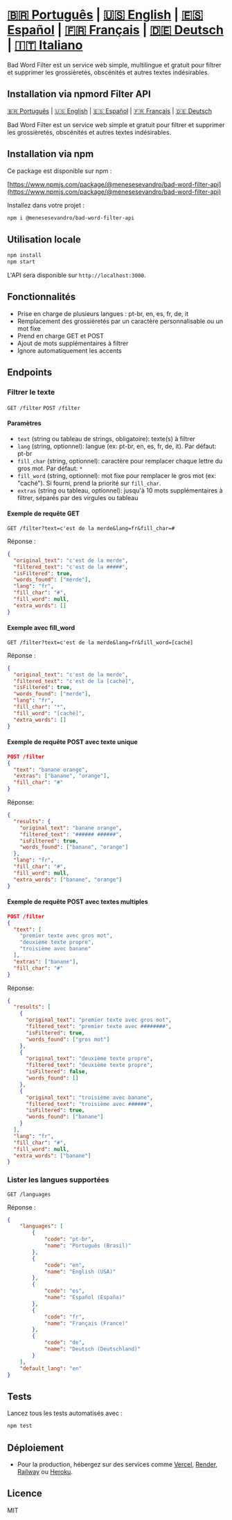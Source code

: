 # [🇧🇷 Português](README.md) | [🇺🇸 English](README.en.md) | [🇪🇸 Español](README.es.md) | [🇫🇷 Français](README.fr.md) | [🇩🇪 Deutsch](README.de.md) | [🇮🇹 Italiano](README.it.md)

Bad Word Filter est un service web simple, multilingue et gratuit pour filtrer et supprimer les grossièretés, obscénités et autres textes indésirables.

## Installation via npmord Filter API

[🇧🇷 Português](README.pt.md) | [🇺🇸 English](README.md) | [🇪🇸 Español](README.es.md) | [🇫🇷 Français](README.fr.md) | [🇩🇪 Deutsch](README.de.md)

Bad Word Filter est un service web simple et gratuit pour filtrer et supprimer les grossièretés, obscénités et autres textes indésirables.

## Installation via npm

Ce package est disponible sur npm :

[https://www.npmjs.com/package/@menesesevandro/bad-word-filter-api](https://www.npmjs.com/package/@menesesevandro/bad-word-filter-api)

Installez dans votre projet :
```bash
npm i @menesesevandro/bad-word-filter-api
```

## Utilisation locale

```bash
npm install
npm start
```
L'API sera disponible sur `http://localhost:3000`.

## Fonctionnalités
- Prise en charge de plusieurs langues : pt-br, en, es, fr, de, it
- Remplacement des grossièretés par un caractère personnalisable ou un mot fixe
- Prend en charge GET et POST
- Ajout de mots supplémentaires à filtrer
- Ignore automatiquement les accents

## Endpoints

### Filtrer le texte
`GET /filter`
`POST /filter`

#### Paramètres
- `text` (string ou tableau de strings, obligatoire): texte(s) à filtrer
- `lang` (string, optionnel): langue (ex: pt-br, en, es, fr, de, it). Par défaut: pt-br
- `fill_char` (string, optionnel): caractère pour remplacer chaque lettre du gros mot. Par défaut: `*`
- `fill_word` (string, optionnel): mot fixe pour remplacer le gros mot (ex: "caché"). Si fourni, prend la priorité sur `fill_char`.
- `extras` (string ou tableau, optionnel): jusqu'à 10 mots supplémentaires à filtrer, séparés par des virgules ou tableau

#### Exemple de requête GET
```
GET /filter?text=c'est de la merde&lang=fr&fill_char=#
```
Réponse :
```json
{
  "original_text": "c'est de la merde",
  "filtered_text": "c'est de la #####",
  "isFiltered": true,
  "words_found": ["merde"],
  "lang": "fr",
  "fill_char": "#",
  "fill_word": null,
  "extra_words": []
}
```

#### Exemple avec fill_word
```
GET /filter?text=c'est de la merde&lang=fr&fill_word=[caché]
```
Réponse :
```json
{
  "original_text": "c'est de la merde",
  "filtered_text": "c'est de la [caché]",
  "isFiltered": true,
  "words_found": ["merde"],
  "lang": "fr",
  "fill_char": "*",
  "fill_word": "[caché]",
  "extra_words": []
}
```

#### Exemple de requête POST avec texte unique
```json
POST /filter
{
  "text": "banane orange",
  "extras": ["banane", "orange"],
  "fill_char": "#"
}
```
Réponse:
```json
{
  "results": {
    "original_text": "banane orange",
    "filtered_text": "###### ######",
    "isFiltered": true,
    "words_found": ["banane", "orange"]
  },
  "lang": "fr",
  "fill_char": "#",
  "fill_word": null,
  "extra_words": ["banane", "orange"]
}
```

#### Exemple de requête POST avec textes multiples
```json
POST /filter
{
  "text": [
    "premier texte avec gros mot",
    "deuxième texte propre",
    "troisième avec banane"
  ],
  "extras": ["banane"],
  "fill_char": "#"
}
```
Réponse:
```json
{
  "results": [
    {
      "original_text": "premier texte avec gros mot",
      "filtered_text": "premier texte avec ########",
      "isFiltered": true,
      "words_found": ["gros mot"]
    },
    {
      "original_text": "deuxième texte propre",
      "filtered_text": "deuxième texte propre",
      "isFiltered": false,
      "words_found": []
    },
    {
      "original_text": "troisième avec banane",
      "filtered_text": "troisième avec ######",
      "isFiltered": true,
      "words_found": ["banane"]
    }
  ],
  "lang": "fr",
  "fill_char": "#",
  "fill_word": null,
  "extra_words": ["banane"]
}
```

### Lister les langues supportées
`GET /languages`

Réponse :
```json
{
    "languages": [
        {
            "code": "pt-br",
            "name": "Português (Brasil)"
        },
        {
            "code": "en",
            "name": "English (USA)"
        },
        {
            "code": "es",
            "name": "Español (España)"
        },
        {
            "code": "fr",
            "name": "Français (France)"
        },
        {
            "code": "de",
            "name": "Deutsch (Deutschland)"
        }
    ],
    "default_lang": "en"
}
```

## Tests
Lancez tous les tests automatisés avec :
```bash
npm test
```

## Déploiement
- Pour la production, hébergez sur des services comme [Vercel](https://vercel.com/), [Render](https://render.com/), [Railway](https://railway.app/) ou [Heroku](https://heroku.com/).

## Licence
MIT
